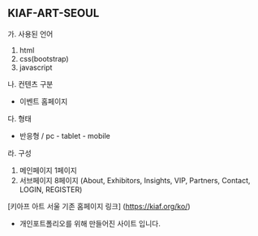 ## KIAF-ART-SEOUL

가. 사용된 언어
 1. html
 2. css(bootstrap)
 3. javascript
 
나. 컨텐츠 구분
 * 이벤트 홈페이지
 
다. 형태
 * 반응형 / pc - tablet - mobile
 
라. 구성
 1. 메인페이지 1페이지
 2. 서브페이지 8페이지 (About, Exhibitors, Insights, VIP, Partners, Contact, LOGIN, REGISTER)

[키아프 아트 서울 기존 홈페이지 링크]
(https://kiaf.org/ko/)

* 개인포트폴리오를 위해 만들어진 사이트 입니다.
